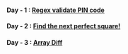 #### Day - 1 : [Regex validate PIN code](https://www.codewars.com/kata/55f8a9c06c018a0d6e000132)
#### Day - 2 : [Find the next perfect square!](https://www.codewars.com/kata/56269eb78ad2e4ced1000013)
#### Day - 3 : [Array Diff](https://www.codewars.com/kata/523f5d21c841566fde000009)
